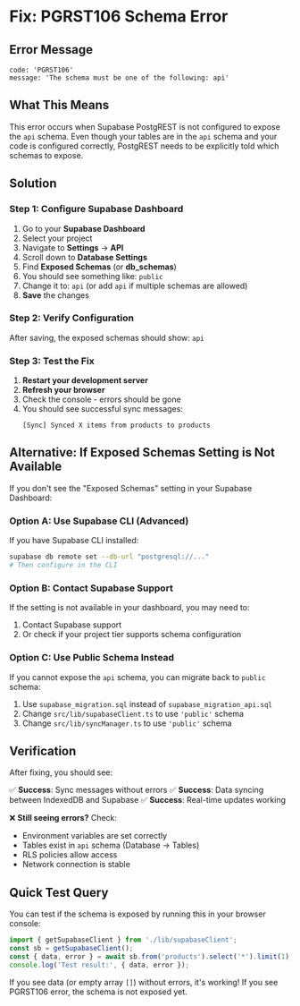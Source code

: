 # Fix: PGRST106 Schema Error

## Error Message
```
code: 'PGRST106'
message: 'The schema must be one of the following: api'
```

## What This Means

This error occurs when Supabase PostgREST is not configured to expose the `api` schema. Even though your tables are in the `api` schema and your code is configured correctly, PostgREST needs to be explicitly told which schemas to expose.

## Solution

### Step 1: Configure Supabase Dashboard

1. Go to your **Supabase Dashboard**
2. Select your project
3. Navigate to **Settings** → **API**
4. Scroll down to **Database Settings**
5. Find **Exposed Schemas** (or **db_schemas**)
6. You should see something like: `public`
7. Change it to: `api` (or add `api` if multiple schemas are allowed)
8. **Save** the changes

### Step 2: Verify Configuration

After saving, the exposed schemas should show: `api`

### Step 3: Test the Fix

1. **Restart your development server**
2. **Refresh your browser**
3. Check the console - errors should be gone
4. You should see successful sync messages:
   ```
   [Sync] Synced X items from products to products
   ```

## Alternative: If Exposed Schemas Setting is Not Available

If you don't see the "Exposed Schemas" setting in your Supabase Dashboard:

### Option A: Use Supabase CLI (Advanced)

If you have Supabase CLI installed:

```bash
supabase db remote set --db-url "postgresql://..."
# Then configure in the CLI
```

### Option B: Contact Supabase Support

If the setting is not available in your dashboard, you may need to:
1. Contact Supabase support
2. Or check if your project tier supports schema configuration

### Option C: Use Public Schema Instead

If you cannot expose the `api` schema, you can migrate back to `public` schema:

1. Use `supabase_migration.sql` instead of `supabase_migration_api.sql`
2. Change `src/lib/supabaseClient.ts` to use `'public'` schema
3. Change `src/lib/syncManager.ts` to use `'public'` schema

## Verification

After fixing, you should see:

✅ **Success**: Sync messages without errors
✅ **Success**: Data syncing between IndexedDB and Supabase
✅ **Success**: Real-time updates working

❌ **Still seeing errors?** Check:
- Environment variables are set correctly
- Tables exist in `api` schema (Database → Tables)
- RLS policies allow access
- Network connection is stable

## Quick Test Query

You can test if the schema is exposed by running this in your browser console:

```javascript
import { getSupabaseClient } from './lib/supabaseClient';
const sb = getSupabaseClient();
const { data, error } = await sb.from('products').select('*').limit(1);
console.log('Test result:', { data, error });
```

If you see data (or empty array `[]`) without errors, it's working!
If you see PGRST106 error, the schema is not exposed yet.

